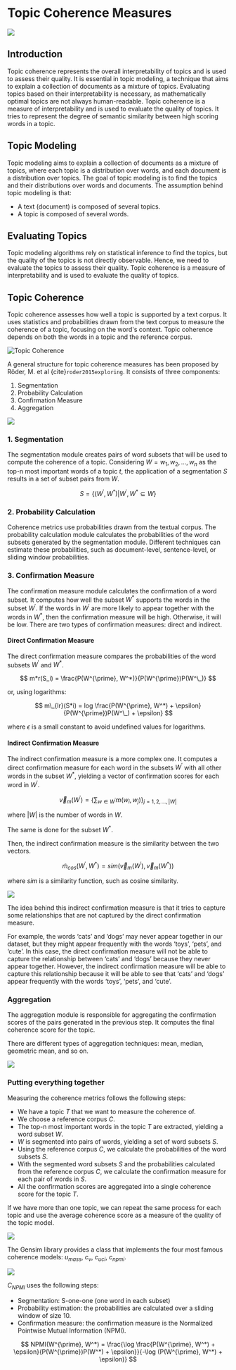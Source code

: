 # Topic Coherence Measures

![](figs/entelecheia_topic_coherence.png)

## Introduction

Topic coherence represents the overall interpretability of topics and is used to assess their quality. It is essential in topic modeling, a technique that aims to explain a collection of documents as a mixture of topics. Evaluating topics based on their interpretability is necessary, as mathematically optimal topics are not always human-readable. Topic coherence is a measure of interpretability and is used to evaluate the quality of topics. It tries to represent the degree of semantic similarity between high scoring words in a topic.

## Topic Modeling

Topic modeling aims to explain a collection of documents as a mixture of topics, where each topic is a distribution over words, and each document is a distribution over topics. The goal of topic modeling is to find the topics and their distributions over words and documents. The assumption behind topic modeling is that:

- A text (document) is composed of several topics.
- A topic is composed of several words.

## Evaluating Topics

Topic modeling algorithms rely on statistical inference to find the topics, but the quality of the topics is not directly observable. Hence, we need to evaluate the topics to assess their quality. Topic coherence is a measure of interpretability and is used to evaluate the quality of topics.

## Topic Coherence

Topic coherence assesses how well a topic is supported by a text corpus. It uses statistics and probabilities drawn from the text corpus to measure the coherence of a topic, focusing on the word's context. Topic coherence depends on both the words in a topic and the reference corpus.

![Topic Coherence](figs/topic_coherence.png)

A general structure for topic coherence measures has been proposed by Röder, M. et al {cite}`roder2015exploring`. It consists of three components:

1. Segmentation
2. Probability Calculation
3. Confirmation Measure
4. Aggregation

![](figs/topic_coherence_structure.png)

### 1. Segmentation

The segmentation module creates pairs of word subsets that will be used to compute the coherence of a topic. Considering $W={w_1, w_2, …, w_n}$ as the top-n most important words of a topic $t$, the application of a segmentation $S$ results in a set of subset pairs from $W$.

$$
S = \{(W^{\prime}, W^*) | W^{\prime}, W^* \subseteq W\}
$$

### 2. Probability Calculation

Coherence metrics use probabilities drawn from the textual corpus. The probability calculation module calculates the probabilities of the word subsets generated by the segmentation module. Different techniques can estimate these probabilities, such as document-level, sentence-level, or sliding window probabilities.

### 3. Confirmation Measure

The confirmation measure module calculates the confirmation of a word subset. It computes how well the subset $W^*$ supports the words in the subset $W^{\prime}$. If the words in $W^{\prime}$ are more likely to appear together with the words in $W^*$, then the confirmation measure will be high. Otherwise, it will be low. There are two types of confirmation measures: direct and indirect.

#### Direct Confirmation Measure

The direct confirmation measure compares the probabilities of the word subsets $W^{\prime}$ and $W^*$.

$$ m*r(S_i) = \frac{P(W^{\prime}, W^*)}{P(W^{\prime})P(W^\_)} $$

or, using logarithms:

$$ m\_{lr}(S*i) = log \frac{P(W^{\prime}, W^*) + \epsilon}{P(W^{\prime})P(W^\_) + \epsilon} $$

where $\epsilon$ is a small constant to avoid undefined values for logarithms.

#### Indirect Confirmation Measure

The indirect confirmation measure is a more complex one. It computes a direct confirmation measure for each word in the subsets $W^{\prime}$ with all other words in the subset $W^*$, yielding a vector of confirmation scores for each word in $W^{\prime}$.

$$
\vec{v}_m(W^{\prime}) = \left\{\sum_{w \in W^{\prime}} m(w_i, w_j)\right\}_{j=1,2, …, |W|}
$$

where $|W|$ is the number of words in $W$.

The same is done for the subset $W^*$.

Then, the indirect confirmation measure is the similarity between the two vectors.

$$
\tilde{m}_{cos}(W^{\prime}, W^*) = sim(\vec{v}_m(W^{\prime}), \vec{v}_m(W^*))
$$

where $sim$ is a similarity function, such as cosine similarity.

![](figs/indirect_confirmation_measure.png)

The idea behind this indirect confirmation measure is that it tries to capture some relationships that are not captured by the direct confirmation measure.

For example, the words ‘cats’ and ‘dogs’ may never appear together in our dataset, but they might appear frequently with the words ‘toys’, ‘pets’, and ‘cute’. In this case, the direct confirmation measure will not be able to capture the relationship between ‘cats’ and ‘dogs’ because they never appear together. However, the indirect confirmation measure will be able to capture this relationship because it will be able to see that ‘cats’ and ‘dogs’ appear frequently with the words ‘toys’, ‘pets’, and ‘cute’.

### Aggregation

The aggregation module is responsible for aggregating the confirmation scores of the pairs generated in the previous step. It computes the final coherence score for the topic.

There are different types of aggregation techniques: mean, median, geometric mean, and so on.

![](figs/aggregation.png)

### Putting everything together

Measuring the coherence metrics follows the following steps:

- We have a topic $T$ that we want to measure the coherence of.
- We choose a reference corpus $C$.
- The top-n most important words in the topic $T$ are extracted, yielding a word subset $W$.
- $W$ is segmented into pairs of words, yielding a set of word subsets $S$.
- Using the reference corpus $C$, we calculate the probabilities of the word subsets $S$.
- With the segmented word subsets $S$ and the probabilities calculated from the reference corpus $C$, we calculate the confirmation measure for each pair of words in $S$.
- All the confirmation scores are aggregated into a single coherence score for the topic $T$.

If we have more than one topic, we can repeat the same process for each topic and use the average coherence score as a measure of the quality of the topic model.

![](figs/multiple_topics.png)

The Gensim library provides a class that implements the four most famous coherence models:
$u_{mass}$, $c_v$, $c_{uci}$, $c_{npmi}$.

![](figs/gensim_coherence_models.png)

$C_{NPMI}$ uses the following steps:

- Segmentation: S-one-one (one word in each subset)
- Probability estimation: the probabilities are calculated over a sliding window of size 10.
- Confirmation measure: the confirmation measure is the Normalized Pointwise Mutual Information (NPMI).

$$
NPMI(W^{\prime}, W^*) = \frac{\log \frac{P(W^{\prime}, W^*) + \epsilon}{P(W^{\prime})P(W^*) + \epsilon}}{-\log (P(W^{\prime}, W^*) + \epsilon)}
$$
